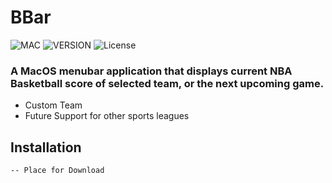 # BBar

![MAC](https://img.shields.io/badge/MacOS-10.11+-blue?style=for-the-badge) ![VERSION](https://img.shields.io/badge/Version-0.01-orange?style=for-the-badge) ![License](https://img.shields.io/badge/License-MIT-yellow?style=for-the-badge)

### A MacOS menubar application that displays current NBA Basketball score of selected team, or the next upcoming game.

- Custom Team
- Future Support for other sports leagues

## Installation

```shell
-- Place for Download
```

